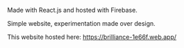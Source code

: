 Made with React.js and hosted with Firebase.

Simple website, experimentation made over design.

This website hosted here: https://brilliance-1e66f.web.app/
